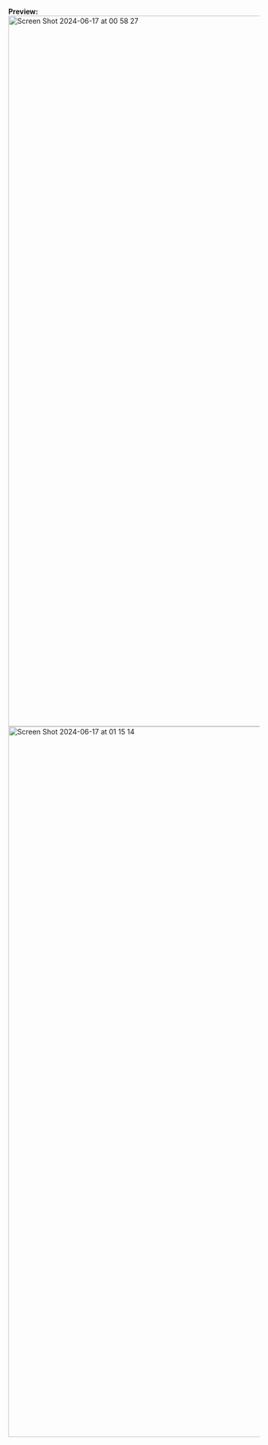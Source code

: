 **Preview:**
<img width="1426" alt="Screen Shot 2024-06-17 at 00 58 27" src="https://github.com/ViktorBurchenia/shoes_store_platform/assets/117297503/4332b390-feab-4db7-bb80-dbfaf00658d2">
<img width="1426" alt="Screen Shot 2024-06-17 at 01 15 14" src="https://github.com/ViktorBurchenia/shoes_store_platform/assets/117297503/1bc10aca-6d23-4c7d-be12-f00fb1c91253">




